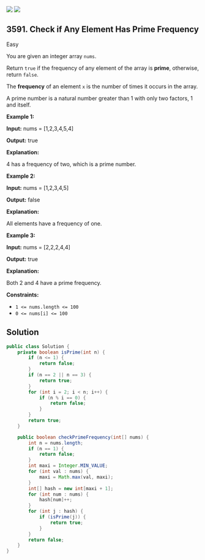 [![](https://img.shields.io/github/stars/javadev/LeetCode-in-Java?label=Stars&style=flat-square)](https://github.com/javadev/LeetCode-in-Java)
[![](https://img.shields.io/github/forks/javadev/LeetCode-in-Java?label=Fork%20me%20on%20GitHub%20&style=flat-square)](https://github.com/javadev/LeetCode-in-Java/fork)

## 3591\. Check if Any Element Has Prime Frequency

Easy

You are given an integer array `nums`.

Return `true` if the frequency of any element of the array is **prime**, otherwise, return `false`.

The **frequency** of an element `x` is the number of times it occurs in the array.

A prime number is a natural number greater than 1 with only two factors, 1 and itself.

**Example 1:**

**Input:** nums = [1,2,3,4,5,4]

**Output:** true

**Explanation:**

4 has a frequency of two, which is a prime number.

**Example 2:**

**Input:** nums = [1,2,3,4,5]

**Output:** false

**Explanation:**

All elements have a frequency of one.

**Example 3:**

**Input:** nums = [2,2,2,4,4]

**Output:** true

**Explanation:**

Both 2 and 4 have a prime frequency.

**Constraints:**

*   `1 <= nums.length <= 100`
*   `0 <= nums[i] <= 100`

## Solution

```java
public class Solution {
    private boolean isPrime(int n) {
        if (n <= 1) {
            return false;
        }
        if (n == 2 || n == 3) {
            return true;
        }
        for (int i = 2; i < n; i++) {
            if (n % i == 0) {
                return false;
            }
        }
        return true;
    }

    public boolean checkPrimeFrequency(int[] nums) {
        int n = nums.length;
        if (n == 1) {
            return false;
        }
        int maxi = Integer.MIN_VALUE;
        for (int val : nums) {
            maxi = Math.max(val, maxi);
        }
        int[] hash = new int[maxi + 1];
        for (int num : nums) {
            hash[num]++;
        }
        for (int j : hash) {
            if (isPrime(j)) {
                return true;
            }
        }
        return false;
    }
}
```